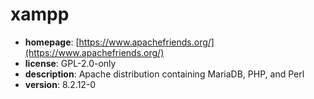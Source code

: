 # xampp

- **homepage**: [https://www.apachefriends.org/](https://www.apachefriends.org/)
- **license**: GPL-2.0-only
- **description**: Apache distribution containing MariaDB, PHP, and Perl
- **version**: 8.2.12-0


